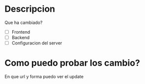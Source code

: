 # Descripcion
Que ha cambiado?

- [ ] Frontend
- [ ] Backend
- [ ] Configuracion del server

# Como puedo probar los cambio?
En que url y forma puedo ver el update
